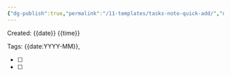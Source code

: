 ```yaml
---
{"dg-publish":true,"permalink":"/11-templates/tasks-note-quick-add/","noteIcon":""}
---
```


Created: {{date}} {{time}}

Tags: {{date:YYYY-MM}}, 
 
- [ ] 
- [ ] 
